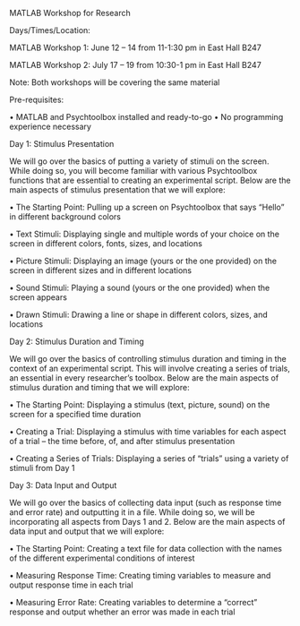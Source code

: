 MATLAB Workshop for Research

Days/Times/Location: 

MATLAB Workshop 1: June 12 – 14 from 11-1:30 pm in East Hall B247
 
MATLAB Workshop 2: July 17 – 19 from 10:30-1 pm in East Hall B247

Note: Both workshops will be covering the same material


Pre-requisites: 

•	MATLAB and Psychtoolbox installed and ready-to-go
•	No programming experience necessary


Day 1: Stimulus Presentation

We will go over the basics of putting a variety of stimuli on the screen. While doing so, you will become familiar with various Psychtoolbox functions that are essential to creating an experimental script. Below are the main aspects of stimulus presentation that we will explore:

•	The Starting Point: Pulling up a screen on Psychtoolbox that says “Hello” in different background colors

•	Text Stimuli: Displaying single and multiple words of your choice on the screen in different colors, fonts, sizes, and locations

•	Picture Stimuli: Displaying an image (yours or the one provided) on the screen in different sizes and in different locations

•	Sound Stimuli: Playing a sound (yours or the one provided) when the screen appears 

•	Drawn Stimuli: Drawing a line or shape in different colors, sizes, and locations



Day 2: Stimulus Duration and Timing

We will go over the basics of controlling stimulus duration and timing in the context of an experimental script. This will involve creating a series of trials, an essential in every researcher’s toolbox. Below are the main aspects of stimulus duration and timing that we will explore:

•	The Starting Point: Displaying a stimulus (text, picture, sound) on the screen for a specified time duration

•	Creating a Trial: Displaying a stimulus with time variables for each aspect of a trial – the time before, of, and after stimulus presentation

•	Creating a Series of Trials: Displaying a series of “trials” using a variety of stimuli from Day 1



Day 3: Data Input and Output

We will go over the basics of collecting data input (such as response time and error rate) and outputting it in a file. While doing so, we will be incorporating all aspects from Days 1 and 2. Below are the main aspects of data input and output that we will explore:

•	The Starting Point: Creating a text file for data collection with the names of the different experimental conditions of interest

•	Measuring Response Time: Creating timing variables to measure and output response time in each trial

•	Measuring Error Rate: Creating variables to determine a “correct” response and output whether an error was made in each trial
